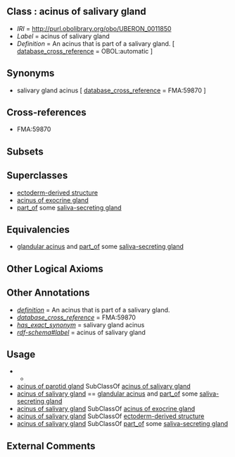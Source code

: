 
## Class : acinus of salivary gland

 * *IRI* = http://purl.obolibrary.org/obo/UBERON_0011850
 * *Label* = acinus of salivary gland
 * *Definition* = An acinus that is part of a salivary gland. [ [database_cross_reference](../../ef/oboInOwl#hasDbXref.md) = OBOL:automatic ]

## Synonyms

 * salivary gland acinus [ [database_cross_reference](../../ef/oboInOwl#hasDbXref.md) = FMA:59870 ]

## Cross-references

 * FMA:59870

## Subsets


## Superclasses

 * [ectoderm-derived structure](../../UBERON/21/UBERON_0004121.md)
 * [acinus of exocrine gland](../../UBERON/58/UBERON_0011858.md)
 * [part_of](../../BFO/50/BFO_0000050.md) some [saliva-secreting gland](../../UBERON/44/UBERON_0001044.md)

## Equivalencies

 * [glandular acinus](../../UBERON/42/UBERON_0009842.md) and [part_of](../../BFO/50/BFO_0000050.md) some [saliva-secreting gland](../../UBERON/44/UBERON_0001044.md)

## Other Logical Axioms


## Other Annotations

 * *[definition](../../IAO/15/IAO_0000115.md)* = An acinus that is part of a salivary gland.
 * *[database_cross_reference](../../ef/oboInOwl#hasDbXref.md)* = FMA:59870
 * *[has_exact_synonym](../../ym/oboInOwl#hasExactSynonym.md)* = salivary gland acinus
 * *[rdf-schema#label](../../el/rdf-schema#label.md)* = acinus of salivary gland

## Usage

 * -
 * [acinus of parotid gland](../../UBERON/47/UBERON_0011847.md) SubClassOf [acinus of salivary gland](../../UBERON/50/UBERON_0011850.md)
 * [acinus of salivary gland](../../UBERON/50/UBERON_0011850.md) == [glandular acinus](../../UBERON/42/UBERON_0009842.md) and [part_of](../../BFO/50/BFO_0000050.md) some [saliva-secreting gland](../../UBERON/44/UBERON_0001044.md)
 * [acinus of salivary gland](../../UBERON/50/UBERON_0011850.md) SubClassOf [acinus of exocrine gland](../../UBERON/58/UBERON_0011858.md)
 * [acinus of salivary gland](../../UBERON/50/UBERON_0011850.md) SubClassOf [ectoderm-derived structure](../../UBERON/21/UBERON_0004121.md)
 * [acinus of salivary gland](../../UBERON/50/UBERON_0011850.md) SubClassOf [part_of](../../BFO/50/BFO_0000050.md) some [saliva-secreting gland](../../UBERON/44/UBERON_0001044.md)

## External Comments

